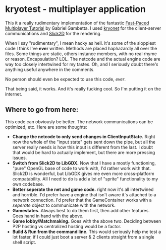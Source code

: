 # kryotest - multiplayer application

This it a really rudimentary implementation of the fantastic [Fast-Paced Multiplayer Tutorial](http://www.gabrielgambetta.com/fpm1.html) by Gabriel Gambetta. I used [kryonet](https://github.com/EsotericSoftware/kryonet) for the client-server communications and [Slick2D](http://slick.ninjacave.com/) for the rendering.

When I say "rudimentary", I mean hacky as hell. It's some of the sloppiest code I think I've __ever__ written. Methods are placed haphazardly all over the files. Some things are static, others instance members, with no real rhyme or reason. Encapsulation? LOL. The netcode and the actual engine code are way too closely intertwined for my tastes. Oh, and I seriously doubt there's anything useful anywhere in the comments.

No person should even be expected to use this code, *ever*.

That being said, it works. And it's really fucking cool. So I'm putting it on the internet.

## Where to go from here:
This code can obviously be better. The network communications can be optimized, etc. Here are some thoughts:
 * __Change the netcode to only send changes in ClientInputState.__ Right now the whole of the "input state" gets sent down the pipe, but all the server really needs is how this input is different from the last. I doubt that would be hard to actually implement, but there are more pressing issues.
 * __Switch from Slick2D to LibGDX.__ Now that I have a mostly functioning, "pure" OpenGL base of code to work with, I'd rather work with that. Slick2D is wonderful, but LibGDX gives me even more cross-platform compatability. All I need to do is add a lot of "sprite" functionality to my own codebase.
 * __Better seperate the net and game code.__ right now it's all intertwined and horrible. I'd prefer have a engine that isn't aware it's attached to a network connection. I'd prefer that the GameContainer works with a *seperate* object to communicate with the network.
 * __Gamestates.__ Always best to do them first, then add other features. Goes hand in hand with the above.
 * __Game lobby/Matchmaking.__ Goes with the above two. Deciding between P2P hosting vs centralized hosting would be a factor.
 * __Build & Run from the command line.__ This would seriously help me test a lot faster, if I could just boot a server & 2 clients straight from a single shell script.



